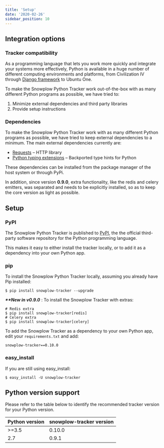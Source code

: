 ```yaml
---
title: 'Setup'
date: '2020-02-26'
sidebar_position: 10
---
```


## Integration options

### Tracker compatibility

As a programming language that lets you work more quickly and integrate your systems more effectively, Python is available in a huge number of different computing environments and platforms, from Civilization IV through [Django framework](https://www.djangoproject.com/) to Ubuntu One.

To make the Snowplow Python Tracker work out-of-the-box with as many different Python programs as possible, we have tried to:

1. Minimize external dependencies and third party libraries
2. Provide setup instructions

### Dependencies

To make the Snowplow Python Tracker work with as many different Python programs as possible, we have tried to keep external dependencies to a minimum. The main external dependencies currently are:

- [Requests](https://pypi.python.org/pypi/requests) – HTTP library
- [Python typing extensions](https://pypi.org/project/typing-extensions/) – Backported type hints for Python

These dependencies can be installed from the package manager of the host system or through PyPi.

In addition, since version **0.9.0**, extra functionality, like the redis and celery emitters, was separated and needs to be explicitly installed, so as to keep the core version as light as possible.

## Setup

### PyPI

The Snowplow Python Tracker is published to [PyPI](https://pypi.python.org/), the the official third-party software repository for the Python programming language.

This makes it easy to either install the tracker locally, or to add it as a dependency into your own Python app.

### pip

To install the Snowplow Python Tracker locally, assuming you already have Pip installed:

```
$ pip install snowplow-tracker --upgrade
```

**_\*\*New in v0.9.0_** : To install the Snowplow Tracker with extras:

```
# Redis extra
$ pip install snowplow-tracker[redis]
# Celery extra
$ pip install snowplow-tracker[celery]
```

To add the Snowplow Tracker as a dependency to your own Python app, edit your `requirements.txt` and add:

```
snowplow-tracker==0.10.0
```

### easy_install

If you are still using easy_install:

```
$ easy_install -U snowplow-tracker
```

## Python version support

Please refer to the table below to identify the recommended tracker version for your Python version.

| Python version | snowplow-tracker version |
| -------------- | ------------------------ |
| \>=3.5         | 0.10.0                   |
| 2.7            | 0.9.1                    |
